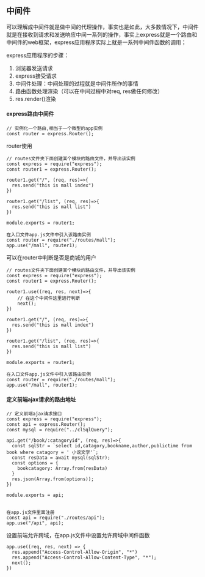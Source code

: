 ## 中间件

可以理解成中间件就是做中间的代理操作，事实也是如此，大多数情况下，中间件就是在接收到请求和发送响应中间一系列的操作，事实上express就是一个路由和中间件的web框架，express应用程序实际上就是一系列中间件函数的调用；

express应用程序的步骤：

1. 浏览器发送请求
2. express接受请求
3. 中间件处理：中间处理的过程就是中间件所作的事情
4. 路由函数处理渲染（可以在中间过程中对req, res做任何修改）
5. res.render()渲染



#### express路由中间件

```
// 实例化一个路由,相当于一个微型的app实例
const router = express.Router();
```

router使用

```
// routes文件夹下面创建某个模块的路由文件，并导出该实例
const express = require("express");
const router1 = express.Router();

router1.get("/", (req, res)=>{
  res.send("this is mall index")
})

router1.get("/list", (req, res)=>{
  res.send("this is mall list")
})

module.exports = router1;

在入口文件app.js文件中引入该路由实例
const router = require("./routes/mall");
app.use("/mall", router1);
```

可以在router中判断是否是商城的用户

```
// routes文件夹下面创建某个模块的路由文件，并导出该实例
const express = require("express");
const router1 = express.Router();

router1.use((req, res, next)=>{
	// 在这个中间件这里进行判断
	next();
})

router1.get("/", (req, res)=>{
  res.send("this is mall index")
})

router1.get("/list", (req, res)=>{
  res.send("this is mall list")
})

module.exports = router1;

在入口文件app.js文件中引入该路由实例
const router = require("./routes/mall");
app.use("/mall", router1);
```

#### 定义前端ajax请求的路由地址

```
// 定义前端ajax请求接口
const express = require("express");
const api = express.Router();
const mysql = require("../clSqlQuery");

api.get("/book/:catagoryid", (req, res)=>{
  const sqlStr = `select id,catagory,bookname,author,publictime from book where catagory = ' 小说文学'`;
  const resData = await mysql(sqlStr);
  const options = {
    bookcatagory: Array.from(resData)
  }
  res.json(Array.from(options));
})

module.exports = api;


在app.js文件里面注册
const api = require("./routes/api");
app.use("/api", api);
```

  设置前端允许跨域，在app.js文件中设置允许跨域中间件函数

```
app.use((req, res, next) => {
  res.append("Access-Control-Allow-Origin", "*")
  res.append("Access-Control-Allow-Content-Type", "*");
  next();
})
```


